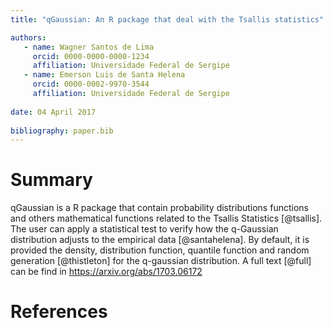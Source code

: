 ```yaml
---
title: "qGaussian: An R package that deal with the Tsallis statistics"

authors:
   - name: Wagner Santos de Lima
     orcid: 0000-0000-0000-1234
     affiliation: Universidade Federal de Sergipe
   - name: Emerson Luis de Santa Helena
     orcid: 0000-0002-9970-3544
     affiliation: Universidade Federal de Sergipe
     
date: 04 April 2017
  
bibliography: paper.bib
---
```


# Summary

qGaussian is a R package that contain probability distributions functions and others mathematical functions related 
to the Tsallis Statistics [@tsallis]. The user can apply a statistical test to verify how the q-Gaussian distribution adjusts 
to the empirical data [@santahelena]. By default, it is provided the density, distribution function, quantile function and 
random generation [@thistleton] for the q-gaussian distribution. 
A full text [@full] can be find in https://arxiv.org/abs/1703.06172
  

# References

